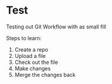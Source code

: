 # Test
Testing out Git Workflow with as small fill

Steps to learn:
1. Create a repo
2. Upload a file
3. Check out the file
4. Make changes
5. Merge the changes back
 
